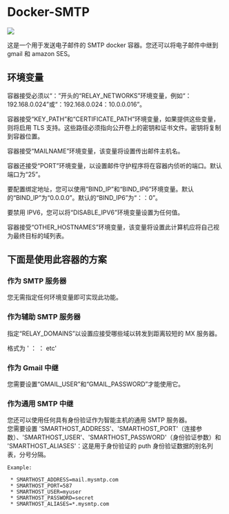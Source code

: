 # Docker-SMTP
[![](https://images.microbadger.com/badges/image/namshi/smtp.svg)](https://microbadger.com/images/namshi/smtp)

这是一个用于发送电子邮件的 SMTP docker 容器。您还可以将电子邮件中继到 gmail 和 amazon SES。

## 环境变量

容器接受必须以“：”开头的“RELAY_NETWORKS”环境变量，例如“：192.168.0.024”或“：192.168.0.024：10.0.0.016”。

容器接受“KEY_PATH”和“CERTIFICATE_PATH”环境变量，如果提供这些变量，则将启用 TLS 支持。这些路径必须指向公开卷上的密钥和证书文件。密钥将复制到容器位置。

容器接受“MAILNAME”环境变量，该变量将设置传出邮件主机名。

容器还接受“PORT”环境变量，以设置邮件守护程序将在容器内侦听的端口。默认端口为“25”。

要配置绑定地址，您可以使用“BIND_IP”和“BIND_IP6”环境变量。默认的“BIND_IP”为“0.0.0.0”。默认的“BIND_IP6”为“：：0”。

要禁用 IPV6，您可以将“DISABLE_IPV6”环境变量设置为任何值。

容器接受“OTHER_HOSTNAMES”环境变量，该变量将设置此计算机应将自己视为最终目标的域列表。

## 下面是使用此容器的方案

### 作为 SMTP 服务器
您无需指定任何环境变量即可实现此功能。

### 作为辅助 SMTP 服务器
指定“RELAY_DOMAINS”以设置应接受哪些域以转发到距离较短的 MX 服务器。

格式为 '<domain1> ： <domain2> ： <domain3> etc'

### 作为 Gmail 中继
您需要设置“GMAIL_USER”和“GMAIL_PASSWORD”才能使用它。

### 作为通用 SMTP 中继
您还可以使用任何具有身份验证作为智能主机的通用 SMTP 服务器。</br>
您需要设置 'SMARTHOST_ADDRESS'、'SMARTHOST_PORT'（连接参数）、'SMARTHOST_USER'、'SMARTHOST_PASSWORD'（身份验证参数）和 'SMARTHOST_ALIASES'：这是用于身份验证的 puth 身份验证数据的别名列表，分号分隔。<br>

```
Example:

 * SMARTHOST_ADDRESS=mail.mysmtp.com
 * SMARTHOST_PORT=587
 * SMARTHOST_USER=myuser
 * SMARTHOST_PASSWORD=secret
 * SMARTHOST_ALIASES=*.mysmtp.com
```
